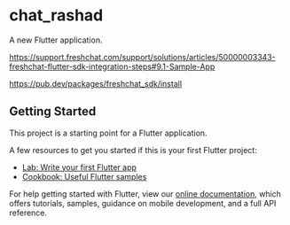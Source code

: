 # chat_rashad

A new Flutter application.

https://support.freshchat.com/support/solutions/articles/50000003343-freshchat-flutter-sdk-integration-steps#9.1-Sample-App

https://pub.dev/packages/freshchat_sdk/install

## Getting Started

This project is a starting point for a Flutter application.

A few resources to get you started if this is your first Flutter project:

- [Lab: Write your first Flutter app](https://flutter.dev/docs/get-started/codelab)
- [Cookbook: Useful Flutter samples](https://flutter.dev/docs/cookbook)

For help getting started with Flutter, view our
[online documentation](https://flutter.dev/docs), which offers tutorials,
samples, guidance on mobile development, and a full API reference.

